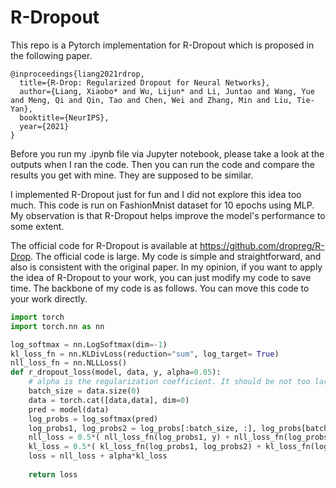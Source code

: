 # R-Dropout
This repo is a Pytorch implementation for R-Dropout which is proposed in the following paper.
```
@inproceedings{liang2021rdrop,
  title={R-Drop: Regularized Dropout for Neural Networks},
  author={Liang, Xiaobo* and Wu, Lijun* and Li, Juntao and Wang, Yue and Meng, Qi and Qin, Tao and Chen, Wei and Zhang, Min and Liu, Tie-Yan},
  booktitle={NeurIPS},
  year={2021}
}
```

Before you run my .ipynb file via Jupyter notebook, please take a look at the outputs when I ran the code. Then you can run the code and compare the results you get with mine. They are supposed to be similar.

I implemented R-Dropout just for fun and I did not explore this idea too much. This code is run on FashionMnist dataset for 10 epochs using MLP. My observation is that R-Dropout helps improve the model's performance to some extent.

The official code for R-Dropout is available at https://github.com/dropreg/R-Drop. The official code is large. My code is simple and straightforward, and also is consistent with the original paper. In my opinion, if you want to apply the idea of R-Dropout to your work, you can just modify my code to save time. The backbone of my code is as follows. You can move this code to your work directly.

```python
import torch
import torch.nn as nn

log_softmax = nn.LogSoftmax(dim=-1)
kl_loss_fn = nn.KLDivLoss(reduction="sum", log_target= True)
nll_loss_fn = nn.NLLLoss()
def r_dropout_loss(model, data, y, alpha=0.05): 
    # alpha is the regularization coefficient. It should be not too large.
    batch_size = data.size(0)
    data = torch.cat([data,data], dim=0)
    pred = model(data)
    log_probs = log_softmax(pred)
    log_probs1, log_probs2 = log_probs[:batch_size, :], log_probs[batch_size:, :]
    nll_loss = 0.5*( nll_loss_fn(log_probs1, y) + nll_loss_fn(log_probs2, y) ) # (nll_loss1+nll_loss_2)/2
    kl_loss = 0.5*( kl_loss_fn(log_probs1, log_probs2) + kl_loss_fn(log_probs2, log_probs1) ) # (KL(p||q)+KL(q||p))/2
    loss = nll_loss + alpha*kl_loss
    
    return loss
```
